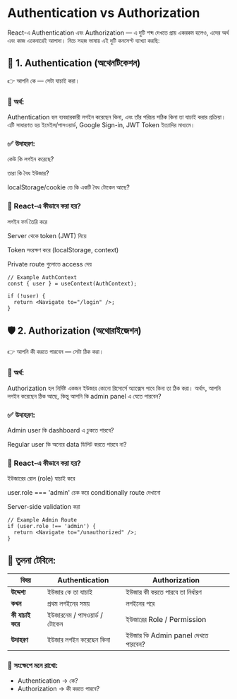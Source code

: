 # Authentication vs Authorization
React-এ Authentication এবং Authorization — এ দুটি শব্দ দেখতে প্রায় একরকম হলেও, এদের অর্থ এবং কাজ একেবারেই আলাদা। নিচে সহজ ভাষায় এই দুটি কনসেপ্ট ব্যাখ্যা করছি:

## 🔐 1. Authentication (অথেনটিকেশন)
👉 আপনি কে — সেটা যাচাই করা।

### 🧠 অর্থ:
Authentication হল ব্যবহারকারী লগইন করেছেন কিনা, এবং তাঁর পরিচয় সঠিক কিনা তা যাচাই করার প্রক্রিয়া। এটি সাধারণত হয় ইমেইল/পাসওয়ার্ড, Google Sign-in, JWT Token ইত্যাদির মাধ্যমে।

### ✅ উদাহরণ:
কেউ কি লগইন করেছে?

তারা কি বৈধ ইউজার?

localStorage/cookie তে কি একটি বৈধ টোকেন আছে?

### 🔧 React-এ কীভাবে করা হয়?
লগইন ফর্ম তৈরি করে

Server থেকে token (JWT) নিয়ে

Token সংরক্ষণ করে (localStorage, context)

Private route গুলোতে access দেয়

```
// Example AuthContext
const { user } = useContext(AuthContext);

if (!user) {
  return <Navigate to="/login" />;
}
```
## 🛡️ 2. Authorization (অথোরাইজেশন)
👉 আপনি কী করতে পারবেন — সেটা ঠিক করা।

### 🧠 অর্থ:
Authorization হল নির্দিষ্ট একজন ইউজার কোনো রিসোর্সে অ্যাক্সেস পাবে কিনা তা ঠিক করা। অর্থাৎ, আপনি লগইন করেছেন ঠিক আছে, কিন্তু আপনি কি admin panel এ যেতে পারবেন?

### ✅ উদাহরণ:
Admin user কি dashboard এ ঢুকতে পারবে?

Regular user কি অন্যের data ডিলিট করতে পারবে না?

### 🔧 React-এ কীভাবে করা হয়?
ইউজারের রোল (role) যাচাই করে

user.role === 'admin' চেক করে conditionally route দেখানো

Server-side validation করা

```
// Example Admin Route
if (user.role !== 'admin') {
  return <Navigate to="/unauthorized" />;
}
```
## 🔁 তুলনা টেবিলে:
| বিষয়        | Authentication                     | Authorization                          |
|-------------|-------------------------------------|------------------------------------------|
| **উদ্দেশ্য** | ইউজার কে তা যাচাই                 | ইউজার কী করতে পারবে তা নির্ধারণ         |
| **কখন**     | প্রথম লগইনের সময়                    | লগইনের পরে                              |
| **কী যাচাই করে** | ইউজারনেম / পাসওয়ার্ড / টোকেন | ইউজারের Role / Permission              |
| **উদাহরণ**   | ইউজার লগইন করেছেন কিনা            | ইউজার কি Admin panel দেখতে পারবেন?     |
### 📌 সংক্ষেপে মনে রাখো:
- Authentication → কে?
- Authorization → কী করতে পারবে?

